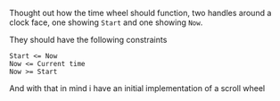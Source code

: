 Thought out how the time wheel should function, two handles around a clock face, one showing `Start` and one showing `Now`.

They should have the following constraints

	Start <= Now
	Now <= Current time
	Now >= Start

And with that in mind i have an initial implementation of a scroll wheel
